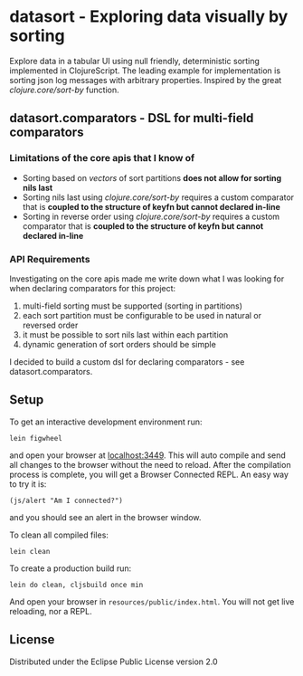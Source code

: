 # datasort - Exploring data visually by sorting

Explore data in a tabular UI using null friendly, deterministic sorting implemented in ClojureScript. The leading example for implementation is sorting json log messages with arbitrary properties. Inspired by the great *clojure.core/sort-by* function.

## datasort.comparators - DSL for multi-field comparators

### Limitations of the core apis that I know of

* Sorting based on *vectors* of sort partitions **does not allow for sorting nils last**
* Sorting nils last using *clojure.core/sort-by* requires a custom comparator that is **coupled to the structure of keyfn but cannot declared in-line**
* Sorting in reverse order using *clojure.core/sort-by* requires a custom comparator that is **coupled to the structure of keyfn but cannot declared in-line**

### API Requirements

Investigating on the core apis made me write down what I was looking for when declaring comparators for this project:

1. multi-field sorting must be supported (sorting in partitions)
1. each sort partition must be configurable to be used in natural or reversed order
1. it must be possible to sort nils last within each partition
1. dynamic generation of sort orders should be simple

I decided to build a custom dsl for declaring comparators - see datasort.comparators.

## Setup

To get an interactive development environment run:

    lein figwheel

and open your browser at [localhost:3449](http://localhost:3449/).
This will auto compile and send all changes to the browser without the
need to reload. After the compilation process is complete, you will
get a Browser Connected REPL. An easy way to try it is:

    (js/alert "Am I connected?")

and you should see an alert in the browser window.

To clean all compiled files:

    lein clean

To create a production build run:

    lein do clean, cljsbuild once min

And open your browser in `resources/public/index.html`. You will not
get live reloading, nor a REPL.

## License

Distributed under the Eclipse Public License version 2.0

